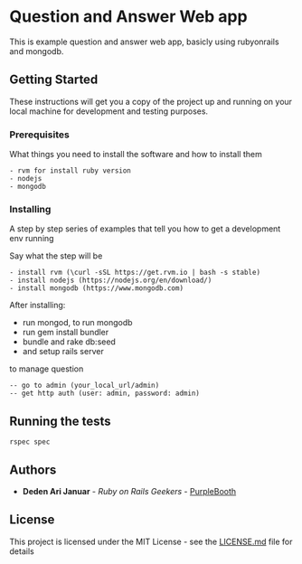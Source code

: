 # Question and Answer Web app
This is example question and answer web app, basicly using rubyonrails and mongodb.

## Getting Started

These instructions will get you a copy of the project up and running on your local machine for development and testing purposes.

### Prerequisites

What things you need to install the software and how to install them

```
- rvm for install ruby version
- nodejs
- mongodb

```

### Installing

A step by step series of examples that tell you how to get a development env running

Say what the step will be

```
- install rvm (\curl -sSL https://get.rvm.io | bash -s stable)
- install nodejs (https://nodejs.org/en/download/)
- install mongodb (https://www.mongodb.com)
```

After installing:
- run mongod, to run mongodb
- run gem install bundler
- bundle and rake db:seed
- and setup rails server

to manage question
```
-- go to admin (your_local_url/admin)
-- get http auth (user: admin, password: admin)
```

## Running the tests

```
rspec spec
```

## Authors

* **Deden Ari Januar** - *Ruby on Rails Geekers* - [PurpleBooth](https://github.com/dedennufan)

## License

This project is licensed under the MIT License - see the [LICENSE.md](LICENSE.md) file for details
